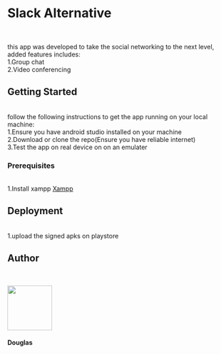 
<h1>Slack Alternative</h1>

</br>
<p>
this app was developed to take the social networking to  the next level, added features includes:</br>
 1.Group chat</br>
 2.Video conferencing</br>
</p>
<h2>Getting Started</h2>
</br>
follow the following instructions to get the app running on your local machine:<br>
1.Ensure you have android studio installed on your machine</br>
2.Download or clone the repo(Ensure you have reliable internet)</br>
3.Test the app on real device on on an emulater</br>
<h3>Prerequisites</h3></br>
1.Install xampp <a href="https://www.apachefriends.org/download.html">Xampp</a></br>
<h2>Deployment</h2></br>
1.upload the signed apks on playstore </br>
<h2>Author</h2></br>



 <img src="../master/new/author.png?raw=true" width="100" height="100" align="middle"/></br>
     
<h4>Douglas</h4>
